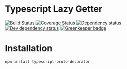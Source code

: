 # Typescript Lazy Getter

[![Build Status](https://travis-ci.org/Alorel/typescript-proto-decorator.png?branch=master)](https://travis-ci.org/Alorel/typescript-proto-decorator)
[![Coverage Status](https://coveralls.io/repos/github/Alorel/typescript-proto-decorator/badge.svg?branch=master)](https://coveralls.io/github/Alorel/typescript-proto-decorator?branch=master)
[![Dependency status](https://david-dm.org/alorel/typescript-proto-decorator.svg)](https://david-dm.org/alorel/typescript-proto-decorator#info=dependencies&view=list)
[![Dev dependency status](https://david-dm.org/alorel/typescript-proto-decorator/dev-status.svg)](https://david-dm.org/alorel/typescript-proto-decorator#info=devDependencies&view=list)
[![Greenkeeper badge](https://badges.greenkeeper.io/Alorel/typescript-proto-decorator.svg)](https://greenkeeper.io/)

# Installation

```sh
npm install typescript-proto-decorator
```
